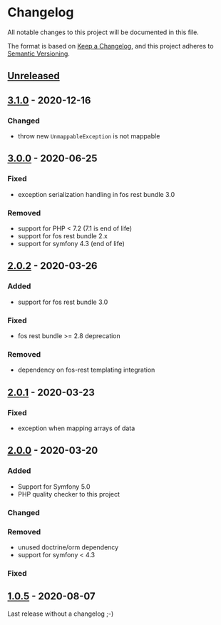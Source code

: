 # Changelog

All notable changes to this project will be documented in this file.

The format is based on [Keep a Changelog](https://keepachangelog.com/en/1.0.0/),
and this project adheres to [Semantic Versioning](https://semver.org/spec/v2.0.0.html).

## [Unreleased]

## [3.1.0] - 2020-12-16

### Changed

- throw new `UnmappableException` is not mappable

## [3.0.0] - 2020-06-25

### Fixed

- exception serialization handling in fos rest bundle 3.0

### Removed

- support for PHP < 7.2 (7.1 is end of life)
- support for fos rest bundle 2.x
- support for symfony 4.3 (end of life)

## [2.0.2] - 2020-03-26

### Added

- support for fos rest bundle 3.0

### Fixed

- fos rest bundle >= 2.8 deprecation

### Removed

- dependency on fos-rest templating integration

## [2.0.1] - 2020-03-23

### Fixed

- exception when mapping arrays of data

## [2.0.0] - 2020-03-20

### Added

- Support for Symfony 5.0
- PHP quality checker to this project

### Changed

### Removed

- unused doctrine/orm dependency
- support for symfony < 4.3

### Fixed

## [1.0.5] - 2020-08-07

Last release without a changelog ;-)

[unreleased]: https://github.com/byWulf/apitk-dtomapper-bundle/compare/3.1.0...HEAD
[3.1.0]: https://github.com/byWulf/apitk-dtomapper-bundle/compare/3.0.0...3.1.0
[3.0.0]: https://github.com/byWulf/apitk-dtomapper-bundle/compare/2.0.2...3.0.0
[2.0.2]: https://github.com/byWulf/apitk-dtomapper-bundle/compare/2.0.1...2.0.2
[2.0.1]: https://github.com/byWulf/apitk-dtomapper-bundle/compare/2.0.0...2.0.1
[2.0.0]: https://github.com/byWulf/apitk-dtomapper-bundle/compare/1.0.5...2.0.0
[1.0.5]: https://github.com/byWulf/apitk-dtomapper-bundle/compare/1.0.4...1.0.5
